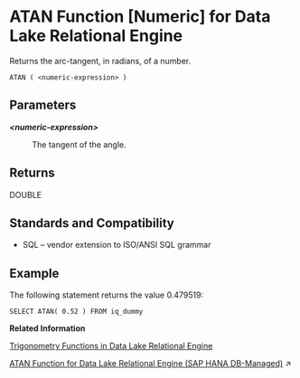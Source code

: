 <!-- loioa534e83384f21015a17bd5947c1575b2 -->

# ATAN Function \[Numeric\] for Data Lake Relational Engine

Returns the arc-tangent, in radians, of a number.



```
ATAN ( <numeric-expression> )
```



<a name="loioa534e83384f21015a17bd5947c1575b2__ATAN_parm1"/>

## Parameters


<dl>
<dt><b>

*<numeric-expression\>*

</b></dt>
<dd>

The tangent of the angle.



</dd>
</dl>



<a name="loioa534e83384f21015a17bd5947c1575b2__ATAN_returns1"/>

## Returns

DOUBLE



<a name="loioa534e83384f21015a17bd5947c1575b2__ATAN_standards1"/>

## Standards and Compatibility

-   SQL – vendor extension to ISO/ANSI SQL grammar



<a name="loioa534e83384f21015a17bd5947c1575b2__ATAN_example1"/>

## Example

The following statement returns the value 0.479519:

```
SELECT ATAN( 0.52 ) FROM iq_dummy
```

**Related Information**  


[Trigonometry Functions in Data Lake Relational Engine](trigonometry-functions-in-data-lake-relational-engine-caafd14.md "Some numeric functions return trigonometric information.")

[ATAN Function for Data Lake Relational Engine (SAP HANA DB-Managed)](https://help.sap.com/viewer/a898e08b84f21015969fa437e89860c8/2023_2_QRC/en-US/4d0428abd20f49fea3612d88cf749e7d.html "Returns the arc-tangent, in radians, of a number.") :arrow_upper_right:

